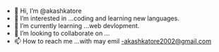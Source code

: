 - 👋 Hi, I’m @akashkatore
- 👀 I’m interested in ...coding and learning new languages.
- 🌱 I’m currently learning ...web devlopment.
- 💞️ I’m looking to collaborate on ...
- 📫 How to reach me ...with may emil -akashkatore2002@gmail.com

<!---
akashkatore/akashkatore is a ✨ special ✨ repository because its `README.md` (this file) appears on your GitHub profile.
You can click the Preview link to take a look at your changes.
--->
